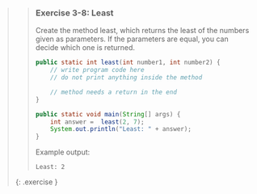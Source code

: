 <!-- WAS 3-2 -->
>> ### Exercise 3-8: Least
>> 
>> Create the method least, which returns the least of the numbers given as parameters. If the parameters are equal, you can decide which one is returned.
>> 
>>```java
>> public static int least(int number1, int number2) {
>>     // write program code here
>>     // do not print anything inside the method
>> 
>>     // method needs a return in the end
>> }
>> 
>> public static void main(String[] args) {
>>     int answer =  least(2, 7);
>>     System.out.println("Least: " + answer);
>> }
>>```
>>     
>> Example output:
>> 
>>```output
>> Least: 2
>>```
>>
>{: .exercise }